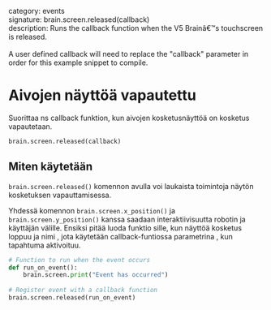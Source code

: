 category: events  
signature: brain.screen.released(callback)  
description: Runs the callback function when the V5 Brainâ€™s touchscreen is released.<br /><br />A user defined callback will need to replace the "callback" parameter in order for this example snippet to compile.  

#  Aivojen näyttöä vapautettu

Suorittaa ns callback funktion, kun aivojen kosketusnäyttöä on kosketus vapautetaan.

```python
brain.screen.released(callback)
```

## Miten käytetään

`brain.screen.released()` komennon avulla voi laukaista toimintoja näytön kosketuksen vapauttamisessa. 

Yhdessä komennon `brain.screen.x_position()` ja `brain.screen.y_position()` kanssa saadaan interaktiivisuutta robotin ja käyttäjän välille.
Ensiksi pitää luoda funktio sille, kun näyttöä kosketus loppuu ja nimi , jota käytetään callback-funtiossa parametrina , kun tapahtuma aktivoituu.

```python
# Function to run when the event occurs
def run_on_event():
    brain.screen.print("Event has occurred")
  
# Register event with a callback function
brain.screen.released(run_on_event)
```

<advanced>
</advanced>